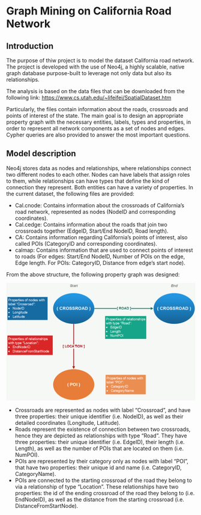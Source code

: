 # Graph Mining on California Road Network

## Introduction 
The purpose of thiw project is to model the dataset California road network. The project is developed with the use of Neo4j, a highly scalable, native graph database purpose-built to leverage not only data but also its relationships. 

The analysis is based on the data files that can be downloaded from the following link:
https://www.cs.utah.edu/~lifeifei/SpatialDataset.htm 
 
Particularly, the files contain information about the roads, crossroads and points of interest of the state. The main goal is to design an appropriate property graph with the necessary entities, labels, types and properties, in order to represent all network components as a set of nodes and edges. Cypher queries are also provided to answer the most important questions.

## Model description 
Neo4j stores data as nodes and relationships, where relationships connect two different nodes to each other. Nodes can have labels that assign roles to them, while relationships can have types that define the kind of connection they represent. Both entities can have a variety of properties.
In the current dataset, the following files are provided:

- Cal.cnode: Contains information about the crossroads of California’s road network, represented as nodes (NodeID and corresponding coordinates).
- Cal.cedge: Contains information about the roads that join two crossroads together (EdgeID, Start/End NodeID, Road length).
- CA: Contains information regarding California’s points of interest, also called POIs (CategoryID and corresponding coordinates).
- calmap: Contains information that are used to connect points of interest to roads (For edges: Start/End NodeID, Number of POIs on the edge, Edge length. For POIs: CategoryID, Distance from edge’s start node).

From the above structure, the following property graph was designed:

![Property Data Model](PropertyDataModel.png)

- Crossroads are represented as nodes with label “Crossroad”, and have three properties: their unique identifier (i.e. NodeID), as well as their detailed coordinates (Longitude, Latitude).
- Roads represent the existence of connection between two crossroads, hence they are depicted as relationships with type “Road”. They have three properties: their unique identifier (i.e. EdgeID), their length (i.e. Length), as well as the number of POIs that are located on them (i.e. NumPOI).
- POIs are represented by their category only as nodes with label “POI”, that have two properties: their unique id and name (i.e. CategoryID, CategoryName).
- POIs are connected to the starting crossroad of the road they belong to via a relationship of type “Location”. These relationships have two properties: the id of the ending crossroad of the road they belong to (i.e. EndNodeID), as well as the distance from the starting crossroad (i.e. DistanceFromStartNode).



